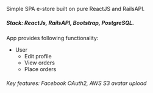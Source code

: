 Simple SPA e-store built on pure ReactJS and RailsAPI.

##### Stack: ReactJs, RailsAPI, Bootstrap, PostgreSQL.

App provides following functionality:

* User
    * Edit profile
    * View orders
    * Place orders
    
###### Key features: Facebook OAuth2, AWS S3 avatar upload    
